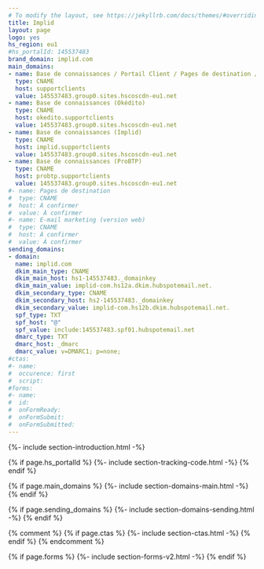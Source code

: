 ```yaml
---
# To modify the layout, see https://jekyllrb.com/docs/themes/#overriding-theme-defaults
title: Implid
layout: page
logo: yes
hs_region: eu1
#hs_portalId: 145537483
brand_domain: implid.com
main_domains:
- name: Base de connaissances / Portail Client / Pages de destination / E-mail de vente et de service client
  type: CNAME
  host: supportclients
  value: 145537483.group0.sites.hscoscdn-eu1.net
- name: Base de connaissances (Okédito)
  type: CNAME
  host: okedito.supportclients
  value: 145537483.group0.sites.hscoscdn-eu1.net
- name: Base de connaissances (Implid)
  type: CNAME
  host: implid.supportclients
  value: 145537483.group0.sites.hscoscdn-eu1.net
- name: Base de connaissances (ProBTP)
  type: CNAME
  host: probtp.supportclients
  value: 145537483.group0.sites.hscoscdn-eu1.net
#- name: Pages de destination	
#  type: CNAME
#  host: À confirmer
#  value: À confirmer
#- name: E-mail marketing (version web)
#  type: CNAME
#  host: À confirmer
#  value: À confirmer
sending_domains:
- domain:
  name: implid.com
  dkim_main_type: CNAME
  dkim_main_host: hs1-145537483._domainkey
  dkim_main_value: implid-com.hs12a.dkim.hubspotemail.net.
  dkim_secondary_type: CNAME
  dkim_secondary_host: hs2-145537483._domainkey
  dkim_secondary_value: implid-com.hs12b.dkim.hubspotemail.net.
  spf_type: TXT
  spf_host: "@"
  spf_value: include:145537483.spf01.hubspotemail.net
  dmarc_type: TXT
  dmarc_host: _dmarc
  dmarc_value: v=DMARC1; p=none;
#ctas:
#- name:
#  occurence: first
#  script:
#forms:
#- name:
#  id: 
#  onFormReady: 
#  onFormSubmit:
#  onFormSubmitted:
---
```


{%- include section-introduction.html -%}

{% if page.hs_portalId %}
    {%- include section-tracking-code.html -%}
{% endif %}

{% if page.main_domains %}
    {%- include section-domains-main.html -%}
{% endif %}


{% if page.sending_domains %}
    {%- include section-domains-sending.html -%}
{% endif %}

{% comment %}
{% if page.ctas %}
    {%- include section-ctas.html -%}
{% endif %}
{% endcomment %}

{% if page.forms %}
    {%- include section-forms-v2.html -%}
{% endif %}